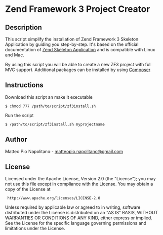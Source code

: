 Zend Framework 3 Project Creator
=======

Description
-------

This script simplify the installation of Zend Framework 3 Skeleton Application by guiding you step-by-step.
It's based on the official documentation of [Zend Skeleton Application](https://github.com/zendframework/ZendSkeletonApplication) and is compatible with Linux and Mac.

By using this script you will be able to create a new ZF3 project with full MVC support.
Additional packages can be installed by using [Composer](https://getcomposer.org/)

Instructions
-------

Download this script an make it executable
```
$ chmod 777 /path/to/script/zf3install.sh
```
Run the script
```
$ /path/to/script/zf3install.sh myprojectname
```
Author
-------
Matteo Pio Napolitano - matteopio.napolitano@gmail.com

License
-------

   Licensed under the Apache License, Version 2.0 (the "License");
   you may not use this file except in compliance with the License.
   You may obtain a copy of the License at

     http://www.apache.org/licenses/LICENSE-2.0

   Unless required by applicable law or agreed to in writing, software
   distributed under the License is distributed on an "AS IS" BASIS,
   WITHOUT WARRANTIES OR CONDITIONS OF ANY KIND, either express or implied.
   See the License for the specific language governing permissions and
   limitations under the License.